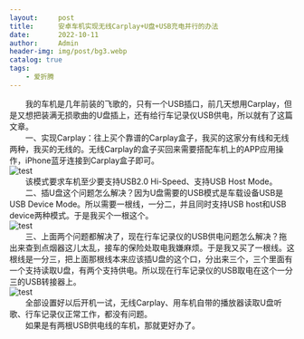 ```yaml
---
layout:     post
title:      安卓车机实现无线Carplay+U盘+USB充电并行的办法
date:       2022-10-11
author:     Admin
header-img: img/post/bg3.webp
catalog: true
tags:
    - 爱折腾
---
```

&emsp;&emsp;我的车机是几年前装的飞歌的，只有一个USB插口，前几天想用Carplay，但是又想把装满无损歌曲的U盘插上，还有给行车记录仪USB供电，所以就有了这篇文章。
<br>
&emsp;&emsp;一、实现Carplay：往上买个靠谱的Carplay盒子，我买的这家分有线和无线两种，我买的无线的。无线Carplay的盒子买回来需要搭配车机上的APP应用操作，iPhone蓝牙连接到Carplay盒子即可。
<br>
![test](https://img.locyoo.com/1018.jpg)
<br>
&emsp;&emsp;该模式要求车机至少要支持USB2.0 Hi-Speed、支持USB Host Mode。
<br>
&emsp;&emsp;二、插U盘这个问题怎么解决？因为U盘需要的USB模式是车载设备USB是USB Device Mode。所以需要一根线，一分二，并且同时支持USB host和USB device两种模式。于是我买个一根这个。
<br>
![test](https://img.locyoo.com/1019.jpg)
<br>
&emsp;&emsp;三、上面两个问题都解决了，现在行车记录仪的USB供电问题怎么解决？拖出来查到点烟器这儿太乱，接车的保险处取电我嫌麻烦。于是我又买了一根线。这根线是一分三，把上面那根线本来应该插U盘的这个口，分出来三个，三个里面有一个支持读取U盘，有两个支持供电。所以现在行车记录仪的USB取电在这个一分三的USB转接器上。
<br>
![test](https://img.locyoo.com/1020.jpg)
<br>
&emsp;&emsp;全部设置好以后开机一试，无线Carplay、用车机自带的播放器读取U盘听歌、行车记录仪正常工作，都没有问题。
<br>
&emsp;&emsp;如果是有两根USB供电线的车机，那就更好办了。
